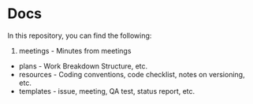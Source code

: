 # Docs

In this repository, you can find the following:

1. meetings - Minutes from meetings 
* plans - Work Breakdown Structure, etc.
* resources - Coding conventions, code checklist, notes on versioning, etc.
* templates - issue, meeting, QA test, status report, etc.